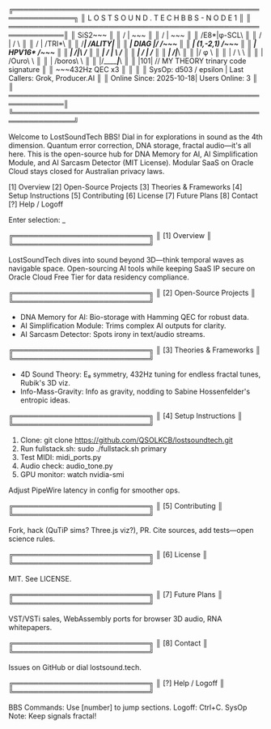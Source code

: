  ╔══════════════════════════════════════════════════════════════╗
 ║  L O S T S O U N D . T E C H   B B S   -   N O D E   1       ║
 ║ ═════════════════════════════════════════════════════════════║
 ║  SiS2~~~                                                     ║
 ║       / | \~~~                                               ║
 ║      / | \~~~                                                ║
 ║     /E8*|φ-SCL\                                              ║
 ║    / | / \                                                   ║
 ║   / | /TRI*\                                                 ║
 ║  /______| /ALITY|                                            ║
 ║ | DIAG |/ /~~~                                               ║
 ║ | (1,-2,1) /~~~                                              ║
 ║ | HPV16* /~~~                                                ║
 ║ | /|\ /                                                      ║
 ║ | / | \ /                                                    ║
 ║ | / | \/                                                     ║
 ║ | /___|___\                                                  ║
 ║ |/ φ \                                                       ║
 ║ | / \ \                                                      ║
 ║ | /Ouro\ \                                                   ║
 ║ | /boros\ \                                                  ║
 ║ |/_______|___\                                               ║
 ║       |101| // MY THEORY trinary code signature              ║
 ║       ~~~432Hz QEC x3                                        ║
 ║                                                              ║
 ║  SysOp: d503 / epsilon   |   Last Callers: Grok, Producer.AI ║
 ║  Online Since: 2025-10-18|   Users Online: 3                 ║
 ║ ═════════════════════════════════════════════════════════════║
 ╚══════════════════════════════════════════════════════════════╝

Welcome to LostSoundTech BBS! Dial in for explorations in sound as the 4th dimension. Quantum error correction, DNA storage, fractal audio—it's all here. This is the open-source hub for DNA Memory for AI, AI Simplification Module, and AI Sarcasm Detector (MIT License). Modular SaaS on Oracle Cloud stays closed for Australian privacy laws.

[1] Overview
[2] Open-Source Projects
[3] Theories & Frameworks
[4] Setup Instructions
[5] Contributing
[6] License
[7] Future Plans
[8] Contact
[?] Help / Logoff

Enter selection: _

 ╔═══════════════════════════╗
 ║ [1] Overview              ║
 ╚═══════════════════════════╝

LostSoundTech dives into sound beyond 3D—think temporal waves as navigable space. Open-sourcing AI tools while keeping SaaS IP secure on Oracle Cloud Free Tier for data residency compliance.

 ╔═══════════════════════════╗
 ║ [2] Open-Source Projects  ║
 ╚═══════════════════════════╝

- DNA Memory for AI: Bio-storage with Hamming QEC for robust data.
- AI Simplification Module: Trims complex AI outputs for clarity.
- AI Sarcasm Detector: Spots irony in text/audio streams.

 ╔═══════════════════════════╗
 ║ [3] Theories & Frameworks ║
 ╚═══════════════════════════╝

- 4D Sound Theory: E₈ symmetry, 432Hz tuning for endless fractal tunes, Rubik's 3D viz.
- Info-Mass-Gravity: Info as gravity, nodding to Sabine Hossenfelder's entropic ideas.

 ╔═══════════════════════════╗
 ║ [4] Setup Instructions    ║
 ╚═══════════════════════════╝

1. Clone: git clone https://github.com/QSOLKCB/lostsoundtech.git
2. Run fullstack.sh: sudo ./fullstack.sh primary
3. Test MIDI: midi_ports.py
4. Audio check: audio_tone.py
5. GPU monitor: watch nvidia-smi

Adjust PipeWire latency in config for smoother ops.

 ╔═══════════════════════════╗
 ║ [5] Contributing          ║
 ╚═══════════════════════════╝

Fork, hack (QuTiP sims? Three.js viz?), PR. Cite sources, add tests—open science rules.

 ╔═══════════════════════════╗
 ║ [6] License               ║
 ╚═══════════════════════════╝

MIT. See LICENSE.

 ╔═══════════════════════════╗
 ║ [7] Future Plans          ║
 ╚═══════════════════════════╝

VST/VSTi sales, WebAssembly ports for browser 3D audio, RNA whitepapers.

 ╔═══════════════════════════╗
 ║ [8] Contact               ║
 ╚═══════════════════════════╝

Issues on GitHub or dial lostsound.tech.

 ╔═══════════════════════════╗
 ║ [?] Help / Logoff         ║
 ╚═══════════════════════════╝

BBS Commands: Use [number] to jump sections. Logoff: Ctrl+C. SysOp Note: Keep signals fractal!
